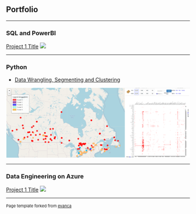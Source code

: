 ## Portfolio

---

### SQL and PowerBI 

[Project 1 Title](/sample_page)
<img src="images/dummy_thumbnail.jpg?raw=true"/>

---


### Python

- [Data Wrangling, Segmenting and Clustering](https://github.com/PanzerFlow/Python-Projects/blob/main/Final%20Project%20Segmenting%20and%20Clustering%20Mining%20Towns%20in%20Canada.ipynb)
<img src="images/Data Wrangling Segmenting and Clustering.png?raw=true"/>

---

### Data Engineering on Azure

[Project 1 Title](/sample_page)
<img src="images/dummy_thumbnail.jpg?raw=true"/>

---
<p style="font-size:11px">Page template forked from <a href="https://github.com/evanca/quick-portfolio">evanca</a></p>
<!-- Remove above link if you don't want to attibute -->
